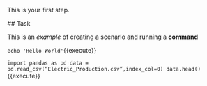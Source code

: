 This is your first step.

## Task

This is an _example_ of creating a scenario and running a **command**

`echo 'Hello World'`{{execute}}

`import pandas as pd
data = pd.read_csv(“Electric_Production.csv”,index_col=0)
data.head()`{{execute}}
